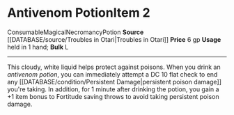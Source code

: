 ﻿---
bulk: L
id: '902'
item_category: Consumables
item_subcategory: Potions
level: '2'
name: Antivenom Potion
price: 6 gp
rarity: Common
school: Necromancy
source: '[[DATABASE/source/Troubles in Otari|Troubles in Otari]]'
subcategory: consumable/potion
trait:
- '[[DATABASE/trait/Consumable|Consumable]]'
- '[[DATABASE/trait/Magical|Magical]]'
- '[[DATABASE/trait/Necromancy|Necromancy]]'
- '[[DATABASE/trait/Potion|Potion]]'
type: Item
usage: held in 1 hand

---
# Antivenom Potion<span class="item-type">Item 2</span>

<span class="item-trait">Consumable</span><span class="item-trait">Magical</span><span class="item-trait">Necromancy</span><span class="item-trait">Potion</span>
**Source** [[DATABASE/source/Troubles in Otari|Troubles in Otari]]
**Price** 6 gp
**Usage** held in 1 hand; **Bulk** L

---
This cloudy, white liquid helps protect against poisons. When you drink an _antivenom potion_, you can immediately attempt a DC 10 flat check to end any [[DATABASE/condition/Persistent Damage|persistent poison damage]] you're taking. In addition, for 1 minute after drinking the potion, you gain a +1 item bonus to Fortitude saving throws to avoid taking persistent poison damage.